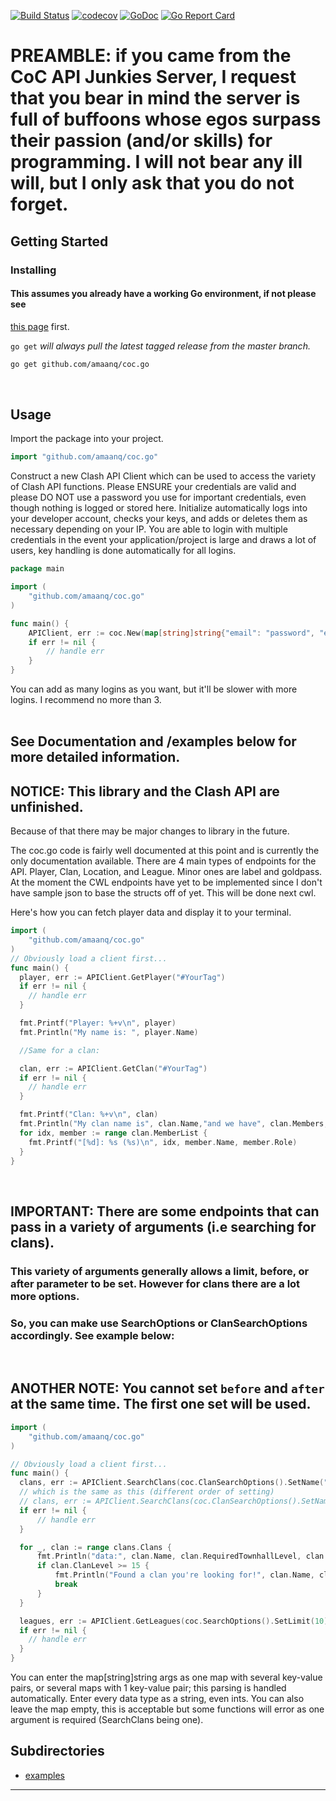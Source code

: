 [![Build Status](https://app.travis-ci.com/amaanq/coc.go.svg?branch=master)](https://app.travis-ci.com/amaanq/coc.go.svg?branch=master)
[![codecov](https://codecov.io/gh/amaanq/coc.go/branch/master/graph/badge.svg)](https://codecov.io/gh/amaanq/coc.go)
[![GoDoc](https://img.shields.io/badge/pkg.go.dev-doc-blue)](http://pkg.go.dev/github.com/amaanq/coc.go)
[![Go Report Card](https://goreportcard.com/badge/github.com/amaanq/coc.go)](https://goreportcard.com/report/github.com/amaanq/coc.go)

# PREAMBLE: if you came from the CoC API Junkies Server, I request that you bear in mind the server is full of buffoons whose egos surpass their passion (and/or skills) for programming. I will not bear any ill will, but I only ask that you do not forget.

## Getting Started

### Installing

#### This assumes you already have a working Go environment, if not please see
[this page](https://golang.org/doc/install) first.

`go get` *will always pull the latest tagged release from the master branch.*

```sh
go get github.com/amaanq/coc.go
```
</br>

## Usage

Import the package into your project.

```go
import "github.com/amaanq/coc.go"
```

Construct a new Clash API Client which can be used to access the variety of 
Clash API functions. Please ENSURE your credentials are valid and please DO NOT use a password you use for important credentials, 
even though nothing is logged or stored here. Initialize automatically logs into your developer account, checks your keys, and adds or deletes them as necessary
depending on your IP. You are able to login with multiple credentials in the event your application/project is large and draws a lot of users, key handling is done automatically for all logins. 

```go
package main

import (
    "github.com/amaanq/coc.go"
)

func main() {
    APIClient, err := coc.New(map[string]string{"email": "password", "email2": "password2", "email3": "password3"})
    if err != nil {
        // handle err 
    }
}
```
You can add as many logins as you want, but it'll be slower with more logins. 
I recommend no more than 3.
</br></br>

## See Documentation and /examples below for more detailed information.

## **NOTICE**: This library and the Clash API are unfinished.
Because of that there may be major changes to library in the future.

The coc.go code is fairly well documented at this point and is currently
the only documentation available. 
There are 4 main types of endpoints for the API. Player, Clan, Location, and League. Minor ones are label and goldpass.
At the moment the CWL endpoints have yet to be implemented since I don't have sample json to base the structs off of yet. This will be done next cwl. 


Here's how you can fetch player data and display it to your terminal.
```go
import (
    "github.com/amaanq/coc.go"
)
// Obviously load a client first...
func main() {
  player, err := APIClient.GetPlayer("#YourTag")
  if err != nil {
    // handle err 
  }

  fmt.Printf("Player: %+v\n", player)
  fmt.Println("My name is: ", player.Name)

  //Same for a clan: 

  clan, err := APIClient.GetClan("#YourTag")
  if err != nil {
    // handle err 
  }

  fmt.Printf("Clan: %+v\n", clan)
  fmt.Println("My clan name is", clan.Name,"and we have", clan.Members, "members in our clan. We have won", clan.WarWins, "wars so come join us!\nThese are our members:")
  for idx, member := range clan.MemberList {
    fmt.Printf("[%d]: %s (%s)\n", idx, member.Name, member.Role)
  }
}
```
</br>

## **IMPORTANT**: There are some endpoints that can pass in a variety of arguments (i.e searching for clans). 
### This variety of arguments generally allows a limit, before, or after parameter to be set. However for clans there are a lot more options.
### So, you can make use SearchOptions or ClanSearchOptions accordingly. See example below:
</br>

## ANOTHER NOTE: You cannot set `before` and `after` at the same time. The first one set will be used.

```go
import (
    "github.com/amaanq/coc.go"
)

// Obviously load a client first...
func main() {
  clans, err := APIClient.SearchClans(coc.ClanSearchOptions().SetName("test").SetLimit(10).SetMaxMembers(40))
  // which is the same as this (different order of setting)
  // clans, err := APIClient.SearchClans(coc.ClanSearchOptions().SetName("test").SetMaxMembers(40).SetLimit(10))
  if err != nil {
      // handle err 
  }

  for _, clan := range clans.Clans {
      fmt.Println("data:", clan.Name, clan.RequiredTownhallLevel, clan.ClanLevel, clan.RequiredTrophies)
      if clan.ClanLevel >= 15 {
          fmt.Println("Found a clan you're looking for!", clan.Name, clan.Tag)
          break
      }
  }

  leagues, err := APIClient.GetLeagues(coc.SearchOptions().SetLimit(10).SetAfter(2))
  if err != nil {
    // handle err 
  }
}
```
You can enter the map[string]string args as one map with several key-value pairs, or several maps with 1 key-value pair; this parsing is handled automatically.
Enter every data type as a string, even ints. You can also leave the map empty, this is acceptable but some functions will error as one argument is required (SearchClans being one).


## Subdirectories

* [examples](./examples)

---
